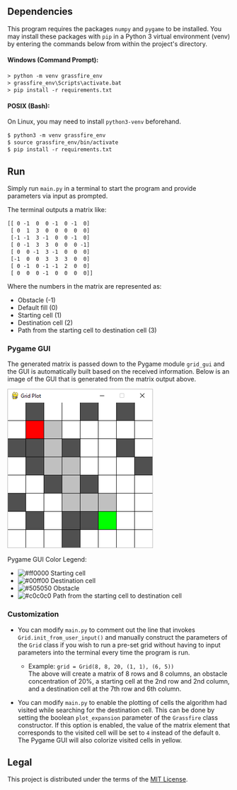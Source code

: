 Dependencies
------------
This program requires the packages `numpy` and `pygame` to be installed. You may install these packages with `pip` in a Python 3 virtual environment (venv) by entering the commands below from within the project's directory.

#### Windows (Command Prompt):
```
> python -m venv grassfire_env
> grassfire_env\Scripts\activate.bat
> pip install -r requirements.txt
```

#### POSIX (Bash):
On Linux, you may need to install `python3-venv` beforehand.
```
$ python3 -m venv grassfire_env
$ source grassfire_env/bin/activate
$ pip install -r requirements.txt
```

Run
---
Simply run `main.py` in a terminal to start the program and provide parameters via input as prompted.

The terminal outputs a matrix like:
```
[[ 0 -1  0  0 -1  0 -1  0]
 [ 0  1  3  0  0  0  0  0]
 [-1 -1  3 -1  0  0 -1  0]
 [ 0 -1  3  3  0  0  0 -1]
 [ 0  0 -1  3 -1  0  0  0]
 [-1  0  0  3  3  3  0  0]
 [ 0 -1  0 -1 -1  2  0  0]
 [ 0  0  0 -1  0  0  0  0]]
 ```
Where the numbers in the matrix are represented as:
* Obstacle (-1)
* Default fill (0)
* Starting cell (1)
* Destination cell (2)
* Path from the starting cell to destination cell (3)
 
### Pygame GUI
The generated matrix is passed down to the Pygame module `grid_gui` and the GUI is automatically built based on the received information. Below is an image of the GUI that is generated from the matrix output above.

![grid](/images/grid.png)

Pygame GUI Color Legend:
* ![#ff0000](https://placehold.co/15x15/ff0000/ff0000.svg) Starting cell
* ![#00ff00](https://placehold.co/15x15/00ff00/00ff00.svg) Destination cell
* ![#505050](https://placehold.co/15x15/505050/505050.svg) Obstacle
* ![#c0c0c0](https://placehold.co/15x15/c0c0c0/c0c0c0.svg) Path from the starting cell to destination cell

### Customization
* You can modify `main.py` to comment out the line that invokes `Grid.init_from_user_input()` and manually construct the parameters of the `Grid` class if you wish to run a pre-set grid without having to input parameters into the terminal every time the program is run.
    * Example: `grid = Grid(8, 8, 20, (1, 1), (6, 5))`<br>The above will create a matrix of 8 rows and 8 columns, an obstacle concentration of 20%, a starting cell at the 2nd row and 2nd column, and a destination cell at the 7th row and 6th column.

* You can modify `main.py` to enable the plotting of cells the algorithm had visited while searching for the destination cell. This can be done by setting the boolean `plot_expansion` parameter of the `Grassfire` class constructor. If this option is enabled, the value of the matrix element that corresponds to the visited cell will be set to `4` instead of the default `0`. The Pygame GUI will also colorize visited cells in yellow.

Legal
-----
This project is distributed under the terms of the [MIT License](LICENSE).
